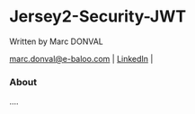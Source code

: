 # Jersey2-Security-JWT

Written by Marc DONVAL

[marc.donval@e-baloo.com](mailto:marc.donval@e-baloo.com) |
[LinkedIn](https://fr.linkedin.com/in/marc-donval-65731a60) |

### About

....
